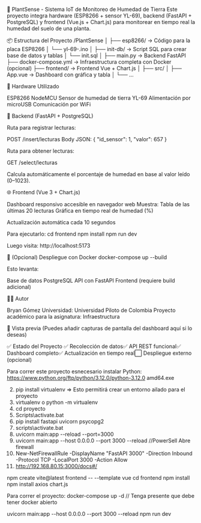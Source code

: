 🌱 PlantSense - Sistema IoT de Monitoreo de Humedad de Tierra
Este proyecto integra hardware (ESP8266 + sensor YL-69), backend (FastAPI + PostgreSQL) y frontend (Vue.js + Chart.js) para monitorear en tiempo real la humedad del suelo de una planta.

📦 Estructura del Proyecto
/PlantSense
│
├── esp8266/              → Código para la placa ESP8266
│   └── yl-69-.ino
│
├── init-db/              → Script SQL para crear base de datos y tablas
│   └── init.sql
│
├── main.py               → Backend FastAPI
├── docker-compose.yml    → Infraestructura completa con Docker (opcional)
├── frontend/             → Frontend Vue + Chart.js
│   ├── src/
│   ├── App.vue           → Dashboard con gráfica y tabla
│   └── ...


🔌 Hardware Utilizado

ESP8266 NodeMCU
Sensor de humedad de tierra YL-69
Alimentación por microUSB
Comunicación por WiFi


🔧 Backend (FastAPI + PostgreSQL)

Ruta para registrar lecturas:

POST /insert/lecturas
Body JSON: { "id_sensor": 1, "valor": 657 }


Ruta para obtener lecturas:

GET /select/lecturas


Calcula automáticamente el porcentaje de humedad en base al valor leído (0–1023).


🌐 Frontend (Vue 3 + Chart.js)

Dashboard responsivo accesible en navegador web
Muestra:
Tabla de las últimas 20 lecturas
Gráfica en tiempo real de humedad (%)


Actualización automática cada 10 segundos

Para ejecutarlo:
cd frontend
npm install
npm run dev

Luego visita: http://localhost:5173

🐳 (Opcional) Despliegue con Docker
docker-compose up --build

Esto levanta:

Base de datos PostgreSQL
API con FastAPI
Frontend (requiere build adicional)


👨‍💻 Autor

Bryan Gómez
Universidad: Universidad Piloto de Colombia
Proyecto académico para la asignatura: Infraestructura


📸 Vista previa
(Puedes añadir capturas de pantalla del dashboard aquí si lo deseas)

✅ Estado del Proyecto
✅ Recolección de datos✅ API REST funcional✅ Dashboard completo✅ Actualización en tiempo real⬜ Despliegue externo (opcional)



Para correr este proyecto esnecesario instalar Python:
https://www.python.org/ftp/python/3.12.0/python-3.12.0 amd64.exe

2. pip install virtualenv => Esto permitirá crear un entorno ailado para el proyecto 
3. virtualenv <nombre de proyecto> o python -m virtualenv <nombre de proyecto>
4. cd proyecto 
5. Scripts\activate.bat
6.  pip install fastapi uvicorn psycopg2
7.  scripts\activate.bat
8.  uvicorn main:app --reload --port=3000
9.  uvicorn main:app --host 0.0.0.0 --port 3000 --reload
//PowerSell  Abre firewall
1. New-NetFirewallRule -DisplayName "FastAPI 3000" -Direction Inbound -Protocol TCP -LocalPort 3000 -Action Allow
2. http://192.168.80.15:3000/docs#/

npm create vite@latest frontend -- --template vue
cd frontend
npm install
npm install axios chart.js

Para correr el proyecto:
docker-compose up -d  // Tenga presente que debe tener docker abierto


uvicorn main:app --host 0.0.0.0 --port 3000 --reload
npm run dev
